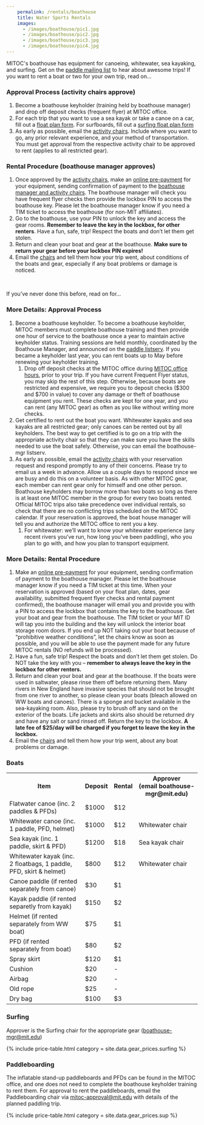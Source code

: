 ```yaml
---
    permalink: /rentals/boathouse
    title: Water Sports Rentals
    images:
      - /images/boathouse/pic1.jpg
      - /images/boathouse/pic2.jpg
      - /images/boathouse/pic3.jpg
      - /images/boathouse/pic4.jpg
---
```


MITOC's boathouse has equipment for canoeing, whitewater, sea kayaking, and surfing. Get on the [paddle mailing list](http://mailman.mit.edu/mailman/listinfo/paddle) to hear about awesome trips! If you want to rent a boat or two for your own trip, read on...

### Approval Process (activity chairs approve)
1. Become a boathouse keyholder (training held by boathouse manager) and drop off deposit checks (frequent flyer) at MITOC office.
2. For each trip that you want to use a sea kayak or take a canoe on a car, fill out a [float plan form](https://docs.google.com/forms/d/e/1FAIpQLSfphwLNGRzg6e_8CIA_WcPSr7tzmsM69MkmcFHqfUyMzrwP3A/viewform). For surfboards, fill out a [surfing float plan form](https://docs.google.com/forms/d/e/1FAIpQLSfq2dPflqOhqm1Mx2BidpcMTupy9lQolC72kjGcPlB4M2NztQ/viewform)
3. As early as possible, email the [activity chairs](mailto:boathouse-mgr@mit.edu). Include where you want to go, any prior relevant experience, and your method of transportation. You must get approval from the respective activity chair to be approved to rent (applies to all restricted gear).

### Rental Procedure (boathouse manager approves)
1. Once approved by the [activity chairs](mailto:boathouse-mgr@mit.edu), make an [online pre-payment](/pay) for your equipment, sending confirmation of payment to the [boathouse manager and activity chairs](mailto:boathouse-mgr@mit.edu). The boathouse manager will check you have frequent flyer checks then provide the lockbox PIN to access the boathouse key. Please let the boathouse manager know if you need a TIM ticket to access the boathouse (for non-MIT affiliates).
2. Go to the boathouse, use your PIN to unlock the key and access the gear rooms. **Remember to leave the key in the lockbox, for other renters**. Have a fun, safe, trip! Respect the boats and don’t let them get stolen.
3. Return and clean your boat and gear at the boathouse. **Make sure to return your gear before your lockbox PIN expires!**
4. Email the [chairs](mailto:boathouse-mgr@mit.edu) and tell them how your trip went, about conditions of the boats and gear, especially if any boat problems or damage is noticed.

<br>

If you’ve never done this before, read on for…

### More Details: Approval Process
1. Become a boathouse keyholder. To become a boathouse keyholder, MITOC members must complete boathouse training and then provide one hour of service to the boathouse once a year to maintain active keyholder status. Training sessions are held monthly, coordinated by the Boathouse Manager, and announced on the [paddle listserv](http://mailman.mit.edu/mailman/listinfo/paddle). If you became a keyholder last year, you can rent boats up to May before renewing your keyholder training.
    1. Drop off deposit checks at the MITOC office during [MITOC office hours](/calendar), prior to your trip. If you have current Frequent Flyer status, you may skip the rest of this step. Otherwise, because boats are restricted and expensive, we require you to deposit checks ($300 and $700 in value) to cover any damage or theft of boathouse equipment you rent. These checks are kept for one year, and you can rent (any MITOC gear) as often as you like without writing more checks.
2. Get certified to rent out the boat you want. Whitewater kayaks and sea kayaks are all restricted gear; only canoes can be rented out by all keyholders. The best way to get certified is to go on a trip with the appropriate activity chair so that they can make sure you have the skills needed to use the boat safely. Otherwise, you can email the boathouse-mgr listserv.
3. As early as possible, email the [activity chairs](mailto:boathouse-mgr@mit.edu) with your reservation request and respond promptly to any of their concerns. Please try to email us a week in advance. Allow us a couple days to respond since we are busy and do this on a volunteer basis. As with other MITOC gear, each member can rent gear only for himself and one other person. Boathouse keyholders may borrow more than two boats so long as there is at least one MITOC member in the group for every two boats rented. Official MITOC trips also take precedence over individual rentals, so check that there are no conflicting trips scheduled on the MITOC calendar. If your reservation is approved, the boat house manager will tell you and authorize the MITOC office to rent you a key.
    1. For whitewater: we’ll want to know your whitewater experience (any recent rivers you’ve run, how long you’ve been paddling), who you plan to go with, and how you plan to transport equipment.

### More Details: Rental Procedure
1. Make an [online pre-payment](/pay) for your equipment, sending confirmation of payment to the boathouse manager. Please let the boathouse manager know if you need a TIM ticket at this time. When your reservation is approved (based on your float plan, dates, gear availability, submitted frequent flyer checks and rental payment confirmed), the boathouse manager will email you and provide you with a PIN to access the lockbox that contains the key to the boathouse. Get your boat and gear from the boathouse. The TIM ticket or your MIT ID will tap you into the building and the key will unlock the interior boat storage room doors. If you end up NOT taking out your boat because of “prohibitive weather conditions”, let the chairs know as soon as possible, and you will be able to use the payment made for any future MITOC rentals (NO refunds will be processed).
2. Have a fun, safe trip! Respect the boats and don’t let them get stolen. Do NOT take the key with you – **remember to always leave the key in the lockbox for other renters.**
3. Return and clean your boat and gear at the boathouse. If the boats were used in saltwater, please rinse them off before returning them. Many rivers in New England have invasive species that should not be brought from one river to another, so please clean your boats (bleach allowed on WW boats and canoes). There is a sponge and bucket available in the sea-kayaking room. Also, please try to brush off any sand on the exterior of the boats. Life jackets and skirts also should be returned dry and have any salt or sand rinsed off. Return the key to the lockbox. **A late fee of $25/day will be charged if you forget to leave the key in the lockbox.**
4. Email the [chairs](mailto:boathouse-mgr@mit.edu) and tell them how your trip went, about any boat problems or damage.

### Boats

<table class="table table-striped"><tbody>
    <tr>
        <th>Item</th>
        <th>Deposit</th>
        <th>Rental</th>
        <th>Approver<br>
        (email boathouse-mgr@mit.edu)</th>
    </tr>
    <tr>
        <td>Flatwater canoe (inc. 2 paddles &amp; PFDs)</td>
        <td>$1000</td>
        <td>$12</td>
    </tr>
    <tr class="danger">
        <td>Whitewater canoe (inc. 1 paddle, PFD, helmet)</td>
        <td>$1000</td>
        <td>$12</td>
        <td>Whitewater chair</td>
    </tr>
    <tr class="danger">
        <td>Sea kayak (inc. 1 paddle, skirt &amp; PFD)</td>
        <td>$1200</td>
        <td>$18</td>
        <td>Sea kayak chair</td>
    </tr>
    <tr class="danger">
        <td>Whitewater kayak (inc. 2 floatbags, 1 paddle, PFD, skirt &amp;
        helmet)</td>
        <td>$800</td>
        <td>$12</td>
        <td>Whitewater chair</td>
    </tr>
    <tr>
        <td>Canoe paddle (if rented separately from canoe)</td>
        <td>$30</td>
        <td>$1</td>
    </tr>
    <tr>
        <td>Kayak paddle (if rented separetly from kayak)</td>
        <td>$150</td>
        <td>$2</td>
    </tr>
    <tr>
        <td>Helmet (if rented separately from WW boat)</td>
        <td>$75</td>
        <td>$1</td>
    </tr>
    <tr>
        <td>PFD (if rented separately from boat)</td>
        <td>$80</td>
        <td>$2</td>
    </tr>
    <tr>
        <td>Spray skirt</td>
        <td>$120</td>
        <td>$1</td>
    </tr>
    <tr>
        <td>Cushion</td>
        <td>$20</td>
        <td>-</td>
    </tr>
    <tr>
        <td>Airbag</td>
        <td>$20</td>
        <td>-</td>
    </tr>
    <tr>
        <td>Old rope</td>
        <td>$25</td>
        <td>-</td>
    </tr>
    <tr>
        <td>Dry bag</td>
        <td>$100</td>
        <td>$3</td>
    </tr>
</tbody></table>

### Surfing

Approver is the Surfing chair for the appropriate gear ([boathouse-mgr@mit.edu](mailto:boathouse-mgr@mit.edu))

{% include price-table.html category = site.data.gear_prices.surfing %}


### Paddleboarding

The inflatable stand-up paddleboards and PFDs can be found in the MITOC office, and one does not need to complete the boathouse keyholder training to rent them. For approval to rent the paddleboards, email the Paddleboarding chair via [mitoc-approval@mit.edu](mailto:mitoc-approval@mit.edu) with details of the planned paddling trip.

{% include price-table.html category = site.data.gear_prices.sup %}
